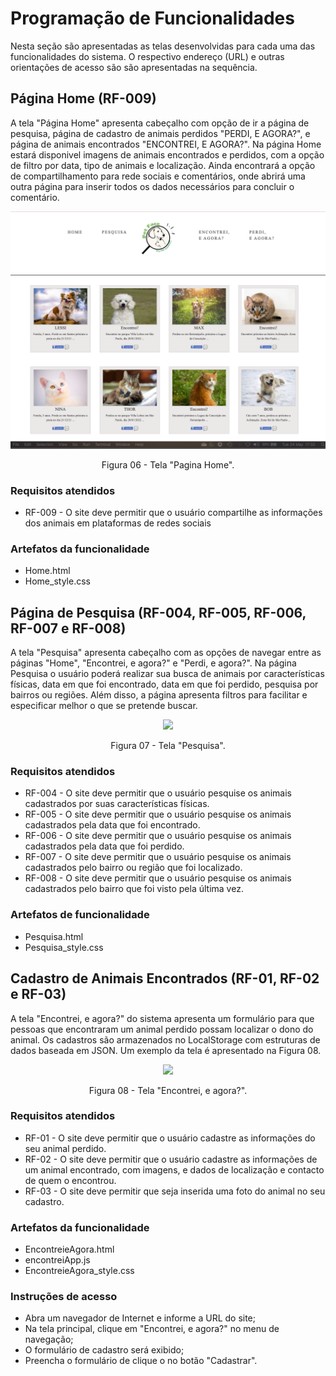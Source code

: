 # Programação de Funcionalidades

Nesta seção são apresentadas as telas desenvolvidas para cada uma das funcionalidades do sistema. O respectivo endereço (URL) e outras orientações de acesso são são apresentadas na sequência.

## Página Home (RF-009)

A tela "Página Home" apresenta cabeçalho com opção de ir a página de pesquisa, página de cadastro de animais perdidos "PERDI, E AGORA?", e página de animais encontrados "ENCONTREI, E AGORA?". 
Na página Home estará disponivel imagens de animais encontrados e perdidos, com a opção de filtro por data, tipo de animais e localização. 
Ainda encontrará a opção de compartilhamento para rede sociais e comentários, onde abrirá uma outra página para inserir todos os dados necessários para concluir o comentário.

<p align="center">
<img src="https://github.com/ICEI-PUC-Minas-PMV-ADS/pmv-ads-2022-1-e1-proj-web-t2-face-pet/blob/main/docs/Pagina%20Home.png")
 </p>

<p align="center"> Figura 06 - Tela "Pagina Home". </p>  

### Requisitos atendidos
-	RF-009  - O site deve permitir que o usuário compartilhe as informações dos animais em plataformas de redes sociais

### Artefatos da funcionalidade
-	Home.html
-	Home_style.css


## Página de Pesquisa (RF-004, RF-005, RF-006, RF-007 e RF-008)

A tela "Pesquisa" apresenta cabeçalho com as opções de navegar entre as páginas "Home", "Encontrei, e agora?" e "Perdi, e agora?". Na página Pesquisa o usuário poderá
realizar sua busca de animais por características físicas, data em que foi encontrado, data em que foi perdido, pesquisa por bairros ou regiões. Além disso, a página apresenta filtros para facilitar e especificar melhor o que se pretende buscar.


<p align="center">
<img src="https://github.com/ICEI-PUC-Minas-PMV-ADS/pmv-ads-2022-1-e1-proj-web-t2-face-pet/blob/9fb65706c4e42529c9d3cde89b50e1e1f7ae7d61/docs/img/Captura%20de%20ecr%C3%A3%202022-06-03%20231032.png"
     </p>
 
 <p align="center"> Figura 07 - Tela "Pesquisa". </p>  
 
 ### Requisitos atendidos
 - RF-004 - O site deve permitir que o usuário pesquise os animais cadastrados por suas características físicas.
 - RF-005 - O site deve permitir que o usuário pesquise os animais cadastrados pela data que foi encontrado.
 - RF-006 - O site deve permitir que o usuário pesquise os animais cadastrados pela data que foi perdido.
 - RF-007 - O site deve permitir que o usuário pesquise os animais cadastrados pelo bairro ou região que foi localizado.
 - RF-008 - O site deve permitir que o usuário pesquise os animais cadastrados pelo bairro que foi visto pela última vez.

### Artefatos de funcionalidade
- Pesquisa.html
- Pesquisa_style.css

## Cadastro de Animais Encontrados (RF-01, RF-02 e RF-03)

A tela "Encontrei, e agora?" do sistema apresenta um formulário para que pessoas que encontraram um animal perdido possam localizar o dono do animal. Os cadastros são armazenados no LocalStorage com estruturas de dados baseada em JSON. Um exemplo da tela é apresentado na Figura 08. 

<p align="center">
<img src="https://user-images.githubusercontent.com/100412134/169698953-575f82de-5384-4d82-944a-1d34c76d02ef.png")
 </p>

<p align="center"> Figura 08 - Tela "Encontrei, e agora?". </p>  
  
### Requisitos atendidos
-	RF-01 - O site deve permitir que o usuário cadastre as informações do seu animal perdido.
-	RF-02 - O site deve permitir que o usuário cadastre as informações de um animal encontrado, com imagens, e dados de localização e contacto de quem o encontrou.
-	RF-03 - O site deve permitir que seja inserida uma foto do animal no seu cadastro.

### Artefatos da funcionalidade
-	EncontreieAgora.html
-	encontreiApp.js
-	EncontreieAgora_style.css

### Instruções de acesso
-	Abra um navegador de Internet e informe a URL do site;
-	Na tela principal, clique em "Encontrei, e agora?" no menu de navegação;
- O formulário de cadastro será exibido;
- Preencha o formulário de clique o no botão "Cadastrar".

